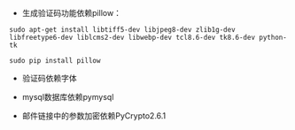 - 生成验证码功能依赖pillow：

```
sudo apt-get install libtiff5-dev libjpeg8-dev zlib1g-dev libfreetype6-dev liblcms2-dev libwebp-dev tcl8.6-dev tk8.6-dev python-tk

sudo pip install pillow
```
- 验证码依赖字体
- mysql数据库依赖pymysql

- 邮件链接中的参数加密依赖PyCrypto2.6.1
